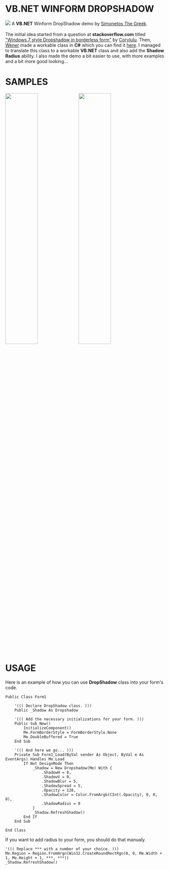 # VB.NET WINFORM DROPSHADOW
<img src="https://i.imgur.com/RfqU4ks.png"></img> A <b>VB.NET</b> Winform DropShadow demo by <a href="mailto:someone@example.com?Subject=Hello%20again" target="_blank">Simonetos The Greek</a>.<br/><br/>
The initial idea started from a question at <b>stackoverflow.com</b> titled <a href="https://stackoverflow.com/questions/8793445/windows-7-style-dropshadow-in-borderless-form" target="_blank">"Windows 7 style Dropshadow in borderless form"</a> by <a href="https://stackoverflow.com/users/1011956/corylulu" target="_blank">Corylulu</a>. Then, <a href="https://stackoverflow.com/users/1870054/wener">Wener</a> made a workable class in <b>C#</b> which you can find it <a href="https://github.com/wenerme/winform.DropShadow">here</a>. I managed to translate this class to a workable <b>VB.NET</b> class and also add the <b>Shadow Radius</b> ability. I also made the demo a bit easier to use, with more examples and a bit more good looking...<br/>
# SAMPLES
<img src="https://i.imgur.com/xf7ydd3.png" height="45%" width="45%"></img> <img src="https://i.imgur.com/AIvfFL4.png" height="45%" width="45%"></img><br/>
# USAGE
Here is an example of how you can use <b>DropShadow</b> class into your form's code.
```VB.NET
Public Class Form1

    '((( Declare DropShadow class. )))
    Public _Shadow As Dropshadow
    
    '((( Add the necessary initializations for your form. )))
    Public Sub New()
        InitializeComponent()
        Me.FormBorderStyle = FormBorderStyle.None
        Me.DoubleBuffered = True
    End Sub
    
    '((( And here we go... )))
    Private Sub Form1_Load(ByVal sender As Object, ByVal e As EventArgs) Handles Me.Load
        If Not DesignMode Then
            _Shadow = New Dropshadow(Me) With {
                .ShadowH = 0,
                .ShadowV = 0,
                .ShadowBlur = 5,
                .ShadowSpread = 5,
                .Opacity = 128,
                .ShadowColor = Color.FromArgb(CInt(.Opacity), 0, 0, 0),
                .ShadowRadius = 0
            }
            _Shadow.RefreshShadow()
        End If
    End Sub
	
End Class
```
If you want to add radius to your form, you should do that manualy.
```VB.NET
'((( Replace *** with a number of your choice. )))
Me.Region = Region.FromHrgn(Win32.CreateRoundRectRgn(0, 0, Me.Width + 1, Me.Height + 1, ***, ***))
_Shadow.RefreshShadow()
```
